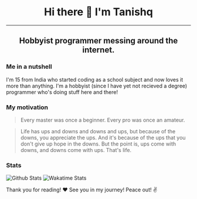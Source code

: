 <h1 align='center'>Hi there 👋 I'm Tanishq</h1>
<hr>
<h2 align='center'>Hobbyist programmer messing around the internet.</h2>

### Me in a nutshell
I'm 15 from India who started coding as a school subject and now loves it more than anything. I'm a hobbyist (since I have yet not recieved a degree) programmer who's doing stuff here and there!

### My motivation
> Every master was once a beginner. Every pro was once an amateur.

> Life has ups and downs and downs and ups, but because of the downs, you appreciate the ups. And it's because of the ups that you don't give up hope in the downs. But the point is, ups come with downs, and downs come with ups. That's life.

<!-- ### Technologies and Tools -->

### Stats
<p>
  <img src="https://github-readme-stats.vercel.app/api?username=Sadashii&show_icons=true&locale=en&theme=cobalt&count_private=true&custom_title=Github%20Stats" alt="Github Stats" />
  <img src="https://github-readme-stats.vercel.app/api/wakatime?username=Sadashi&layout=compact&theme=cobalt&custom_title=Last%20week%27s%20stats" alt="Wakatime Stats" />
</p>

<p align='left'>Thank you for reading! ❤️ See you in my journey! Peace out! ✌️</p>
